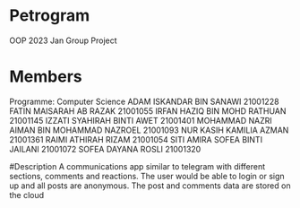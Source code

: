 # Petrogram
OOP 2023 Jan Group Project

# Members
Programme: Computer Science
ADAM ISKANDAR BIN SANAWI 21001228
FATIN MAISARAH AB RAZAK 21001055
IRFAN HAZIQ BIN MOHD RATHUAN 21001145
IZZATI SYAHIRAH BINTI AWET 21001401
MOHAMMAD NAZRI AIMAN BIN MOHAMMAD NAZROEL 21001093
NUR KASIH KAMILIA AZMAN 21001361
RAIMI ATHIRAH RIZAM 21001054
SITI AMIRA SOFEA BINTI JAILANI 21001072
SOFEA DAYANA ROSLI 21001320

#Description
A communications app similar to telegram with different sections, comments and reactions. The user would be able to login
or sign up and all posts are anonymous. The post and comments data are stored on the cloud
